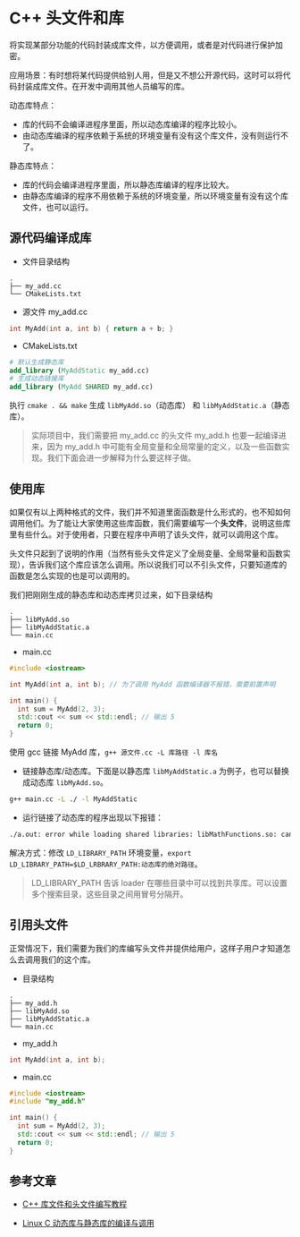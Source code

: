 # C++ 头文件和库

将实现某部分功能的代码封装成库文件，以方便调用，或者是对代码进行保护加密。

应用场景：有时想将某代码提供给别人用，但是又不想公开源代码，这时可以将代码封装成库文件。在开发中调用其他人员编写的库。

动态库特点：

- 库的代码不会编译进程序里面，所以动态库编译的程序比较小。
- 由动态库编译的程序依赖于系统的环境变量有没有这个库文件，没有则运行不了。

 静态库特点：

- 库的代码会编译进程序里面，所以静态库编译的程序比较大。
- 由静态库编译的程序不用依赖于系统的环境变量，所以环境变量有没有这个库文件，也可以运行。

## 源代码编译成库

- 文件目录结构

```
.
├── my_add.cc
└── CMakeLists.txt
```

- 源文件 my_add.cc

```cpp
int MyAdd(int a, int b) { return a + b; }
```

- CMakeLists.txt

```cmake
# 默认生成静态库
add_library (MyAddStatic my_add.cc)
# 生成动态链接库
add_library (MyAdd SHARED my_add.cc)
```

执行 `cmake . && make` 生成 `libMyAdd.so`（动态库） 和 `libMyAddStatic.a`（静态库）。

> 实际项目中，我们需要把 my_add.cc 的头文件 my_add.h 也要一起编译进来，因为 my_add.h 中可能有全局变量和全局常量的定义，以及一些函数实现。我们下面会进一步解释为什么要这样子做。

## 使用库

如果仅有以上两种格式的文件，我们并不知道里面函数是什么形式的，也不知如何调用他们。为了能让大家使用这些库函数，我们需要编写一个**头文件**，说明这些库里有些什么。对于使用者，只要在程序中声明了该头文件，就可以调用这个库。

头文件只起到了说明的作用（当然有些头文件定义了全局变量、全局常量和函数实现），告诉我们这个库应该怎么调用。所以说我们可以不引头文件，只要知道库的函数是怎么实现的也是可以调用的。

我们把刚刚生成的静态库和动态库拷贝过来，如下目录结构

```
.
├── libMyAdd.so
├── libMyAddStatic.a
└── main.cc
```

- main.cc

```cpp
#include <iostream>

int MyAdd(int a, int b); // 为了调用 MyAdd 函数编译器不报错，需要前置声明

int main() {
  int sum = MyAdd(2, 3);
  std::cout << sum << std::endl; // 输出 5
  return 0;
}

```

使用 gcc 链接 MyAdd 库，`g++ 源文件.cc -L 库路径 -l 库名`

- 链接静态库/动态库。下面是以静态库 `libMyAddStatic.a` 为例子，也可以替换成动态库 `libMyAdd.so`。

```bash
g++ main.cc -L ./ -l MyAddStatic
```

- 运行链接了动态库的程序出现以下报错：

```bash
./a.out: error while loading shared libraries: libMathFunctions.so: cannot open shared object file: No such file or directory
```

解决方式：修改 `LD_LIBRARY_PATH` 环境变量，`export LD_LIBRARY_PATH=$LD_LRBRARY_PATH:动态库的绝对路径`。

>LD_LIBRARY_PATH 告诉 loader 在哪些目录中可以找到共享库。可以设置多个搜索目录，这些目录之间用冒号分隔开。

## 引用头文件

正常情况下，我们需要为我们的库编写头文件并提供给用户，这样子用户才知道怎么去调用我们的这个库。

- 目录结构

```
.
├── my_add.h
├── libMyAdd.so
├── libMyAddStatic.a
└── main.cc
```

- my_add.h

```cpp
int MyAdd(int a, int b);
```

- main.cc

```cpp
#include <iostream>
#include "my_add.h"

int main() {
  int sum = MyAdd(2, 3);
  std::cout << sum << std::endl; // 输出 5
  return 0;
}

```

## 参考文章

- [C++ 库文件和头文件编写教程](https://mp.weixin.qq.com/s?__biz=MzU0NjgzMDIxMQ==&mid=2247487161&idx=2&sn=400446ef9ac6907499773f0269a667ce&chksm=fb56ec55cc216543e34a8534dcb8b93a7e925060395bb3215dadcf06a8f28aba1756c6178a10&scene=27)

- [Linux C 动态库与静态库的编译与调用](http://t.csdn.cn/UQNbo)